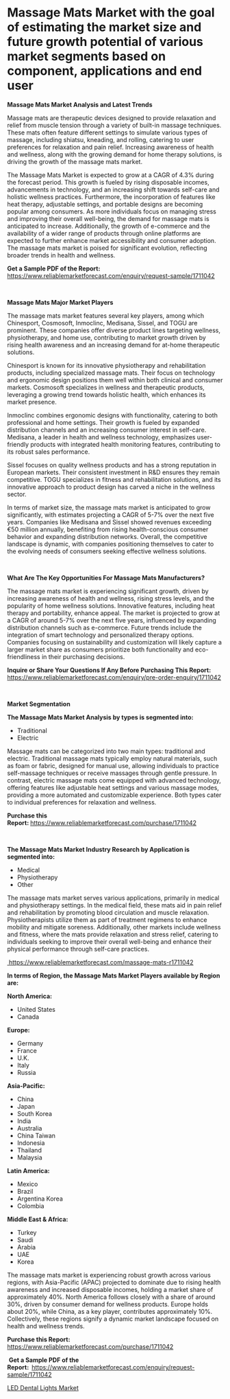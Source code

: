 <p><h1>Massage Mats Market with the goal of estimating the market size and future growth potential of various market segments based on component, applications and end user</h1></p><p><strong>Massage Mats Market Analysis and Latest Trends</strong></p>
<p><p>Massage mats are therapeutic devices designed to provide relaxation and relief from muscle tension through a variety of built-in massage techniques. These mats often feature different settings to simulate various types of massage, including shiatsu, kneading, and rolling, catering to user preferences for relaxation and pain relief. Increasing awareness of health and wellness, along with the growing demand for home therapy solutions, is driving the growth of the massage mats market.</p><p>The Massage Mats Market is expected to grow at a CAGR of 4.3% during the forecast period. This growth is fueled by rising disposable incomes, advancements in technology, and an increasing shift towards self-care and holistic wellness practices. Furthermore, the incorporation of features like heat therapy, adjustable settings, and portable designs are becoming popular among consumers. As more individuals focus on managing stress and improving their overall well-being, the demand for massage mats is anticipated to increase. Additionally, the growth of e-commerce and the availability of a wider range of products through online platforms are expected to further enhance market accessibility and consumer adoption. The massage mats market is poised for significant evolution, reflecting broader trends in health and wellness.</p></p>
<p><strong>Get a Sample PDF of the Report:&nbsp;</strong> <a href="https://www.reliablemarketforecast.com/enquiry/request-sample/1711042?utm_campaign=2779&utm_medium=2&utm_source=Github&utm_content=ia&utm_term=03032025&utm_id=massage-mats">https://www.reliablemarketforecast.com/enquiry/request-sample/1711042</a></p>
<p>&nbsp;</p>
<p><strong>Massage Mats Major Market Players</strong></p>
<p><p>The massage mats market features several key players, among which Chinesport, Cosmosoft, Inmoclinc, Medisana, Sissel, and TOGU are prominent. These companies offer diverse product lines targeting wellness, physiotherapy, and home use, contributing to market growth driven by rising health awareness and an increasing demand for at-home therapeutic solutions.</p><p>Chinesport is known for its innovative physiotherapy and rehabilitation products, including specialized massage mats. Their focus on technology and ergonomic design positions them well within both clinical and consumer markets. Cosmosoft specializes in wellness and therapeutic products, leveraging a growing trend towards holistic health, which enhances its market presence. </p><p>Inmoclinc combines ergonomic designs with functionality, catering to both professional and home settings. Their growth is fueled by expanded distribution channels and an increasing consumer interest in self-care. Medisana, a leader in health and wellness technology, emphasizes user-friendly products with integrated health monitoring features, contributing to its robust sales performance.</p><p>Sissel focuses on quality wellness products and has a strong reputation in European markets. Their consistent investment in R&D ensures they remain competitive. TOGU specializes in fitness and rehabilitation solutions, and its innovative approach to product design has carved a niche in the wellness sector.</p><p>In terms of market size, the massage mats market is anticipated to grow significantly, with estimates projecting a CAGR of 5-7% over the next five years. Companies like Medisana and Sissel showed revenues exceeding €50 million annually, benefiting from rising health-conscious consumer behavior and expanding distribution networks. Overall, the competitive landscape is dynamic, with companies positioning themselves to cater to the evolving needs of consumers seeking effective wellness solutions.</p></p>
<p>&nbsp;</p>
<p><strong>What Are The Key Opportunities For Massage Mats Manufacturers?</strong></p>
<p><p>The massage mats market is experiencing significant growth, driven by increasing awareness of health and wellness, rising stress levels, and the popularity of home wellness solutions. Innovative features, including heat therapy and portability, enhance appeal. The market is projected to grow at a CAGR of around 5-7% over the next five years, influenced by expanding distribution channels such as e-commerce. Future trends include the integration of smart technology and personalized therapy options. Companies focusing on sustainability and customization will likely capture a larger market share as consumers prioritize both functionality and eco-friendliness in their purchasing decisions.</p></p>
<p><strong>Inquire or Share Your Questions If Any Before Purchasing This Report:</strong> <a href="https://www.reliablemarketforecast.com/enquiry/pre-order-enquiry/1711042?utm_campaign=2779&utm_medium=2&utm_source=Github&utm_content=ia&utm_term=03032025&utm_id=massage-mats">https://www.reliablemarketforecast.com/enquiry/pre-order-enquiry/1711042</a></p>
<p>&nbsp;</p>
<p><strong>Market Segmentation</strong></p>
<p><strong>The Massage Mats Market Analysis by types is segmented into:</strong></p>
<p><ul><li>Traditional</li><li>Electric</li></ul></p>
<p><p>Massage mats can be categorized into two main types: traditional and electric. Traditional massage mats typically employ natural materials, such as foam or fabric, designed for manual use, allowing individuals to practice self-massage techniques or receive massages through gentle pressure. In contrast, electric massage mats come equipped with advanced technology, offering features like adjustable heat settings and various massage modes, providing a more automated and customizable experience. Both types cater to individual preferences for relaxation and wellness.</p></p>
<p><strong>Purchase this Report:&nbsp;</strong><a href="https://www.reliablemarketforecast.com/purchase/1711042?utm_campaign=2779&utm_medium=2&utm_source=Github&utm_content=ia&utm_term=03032025&utm_id=massage-mats">https://www.reliablemarketforecast.com/purchase/1711042</a></p>
<p>&nbsp;</p>
<p><strong>The Massage Mats Market Industry Research by Application is segmented into:</strong></p>
<p><ul><li>Medical</li><li>Physiotherapy</li><li>Other</li></ul></p>
<p><p>The massage mats market serves various applications, primarily in medical and physiotherapy settings. In the medical field, these mats aid in pain relief and rehabilitation by promoting blood circulation and muscle relaxation. Physiotherapists utilize them as part of treatment regimens to enhance mobility and mitigate soreness. Additionally, other markets include wellness and fitness, where the mats provide relaxation and stress relief, catering to individuals seeking to improve their overall well-being and enhance their physical performance through self-care practices.</p></p>
<p><a href="https://www.reliablemarketforecast.com/massage-mats-r1711042?utm_campaign=2779&utm_medium=2&utm_source=Github&utm_content=ia&utm_term=03032025&utm_id=massage-mats">&nbsp;https://www.reliablemarketforecast.com/massage-mats-r1711042</a></p>
<p><strong>In terms of Region, the Massage Mats Market Players available by Region are:</strong></p>
<p>
    <p> <strong> North America: </strong>
        <ul>
            <li>United States</li>
            <li>Canada</li>
        </ul>
        </p> 
    <p> <strong> Europe: </strong>
        <ul>
            <li>Germany</li>
            <li>France</li>
            <li>U.K.</li>
            <li>Italy</li>
            <li>Russia</li>
        </ul>
        </p> 
    <p> <strong> Asia-Pacific: </strong>
        <ul>
            <li>China</li>
            <li>Japan</li>
            <li>South Korea</li>
            <li>India</li>
            <li>Australia</li>
            <li>China Taiwan</li>
            <li>Indonesia</li>
            <li>Thailand</li>
            <li>Malaysia</li>
        </ul>
        </p> 
    <p> <strong> Latin America: </strong>
        <ul>
            <li>Mexico</li>
            <li>Brazil</li>
            <li>Argentina Korea</li>
            <li>Colombia</li>
        </ul>
        </p> 
    <p> <strong> Middle East & Africa: </strong>
        <ul>
            <li>Turkey</li>
            <li>Saudi</li>
            <li>Arabia</li>
            <li>UAE</li>
            <li>Korea</li>
        </ul>
    </p>
    </p>
<p><p>The massage mats market is experiencing robust growth across various regions, with Asia-Pacific (APAC) projected to dominate due to rising health awareness and increased disposable incomes, holding a market share of approximately 40%. North America follows closely with a share of around 30%, driven by consumer demand for wellness products. Europe holds about 20%, while China, as a key player, contributes approximately 10%. Collectively, these regions signify a dynamic market landscape focused on health and wellness trends.</p></p>
<p><strong>Purchase this Report: </strong><a href="https://www.reliablemarketforecast.com/purchase/1711042?utm_campaign=2779&utm_medium=2&utm_source=Github&utm_content=ia&utm_term=03032025&utm_id=massage-mats">https://www.reliablemarketforecast.com/purchase/1711042</a></p>
<p>&nbsp;<strong>Get a Sample PDF of the Report:&nbsp;&nbsp;</strong><a href="https://www.reliablemarketforecast.com/enquiry/request-sample/1711042?utm_campaign=2779&utm_medium=2&utm_source=Github&utm_content=ia&utm_term=03032025&utm_id=massage-mats">https://www.reliablemarketforecast.com/enquiry/request-sample/1711042</a></p>
<p><strong></strong></p>
<p><p><a href="https://github.com/bullewantyfw/Market-Research-Report-List-1/blob/main/led-dental-lights-market.md?utm_campaign=2779&utm_medium=2&utm_source=Github&utm_content=ia&utm_term=03032025&utm_id=massage-mats">LED Dental Lights Market</a></p></p>
